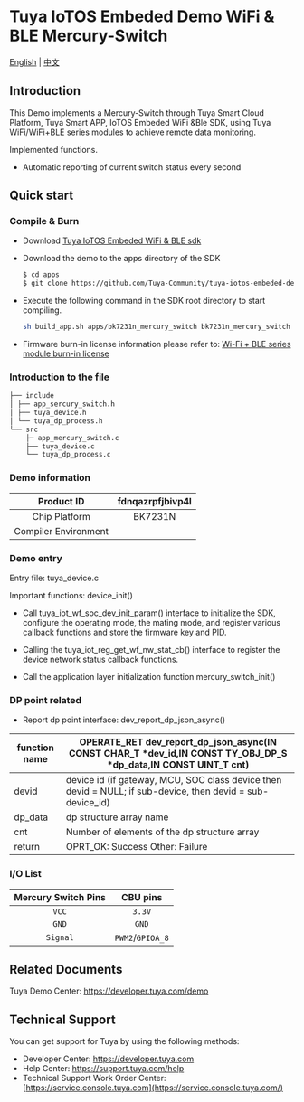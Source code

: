 # Tuya IoTOS Embeded Demo WiFi & BLE Mercury-Switch

[English](./README.md) | [中文](./README_zh.md) 

## Introduction 

This Demo implements a Mercury-Switch through Tuya Smart Cloud Platform, Tuya Smart APP, IoTOS Embeded WiFi &Ble SDK, using Tuya WiFi/WiFi+BLE series modules to achieve remote data monitoring.

Implemented functions.

+ Automatic reporting of current switch status every second




## Quick start 

### Compile & Burn
+ Download [Tuya IoTOS Embeded WiFi & BLE sdk](https://github.com/tuya/tuya-iotos-embeded-sdk-wifi-ble-bk7231n) 

+ Download the demo to the apps directory of the SDK 

  ```bash
  $ cd apps
  $ git clone https://github.com/Tuya-Community/tuya-iotos-embeded-demo-wifi-ble-mercury-switch
  ```
  
+ Execute the following command in the SDK root directory to start compiling.

  ```bash
  sh build_app.sh apps/bk7231n_mercury_switch bk7231n_mercury_switch 1.0.0 
  ```

+ Firmware burn-in license information please refer to: [Wi-Fi + BLE series module burn-in license](https://developer.tuya.com/cn/docs/iot/device-development/burn-and-authorization/burn-and-authorize-wifi-ble-modules/burn-and-authorize-wb-series-modules?id=Ka78f4pttsytd) 

 

 ### Introduction to the file 

```bash
├── include
│ ├── app_sercury_switch.h
│ ├── tuya_device.h
│ └── tuya_dp_process.h
└── src
    ├─ app_mercury_switch.c
    ├── tuya_device.c
    └── tuya_dp_process.c
```



 ### Demo information 

|      Product ID      | fdnqazrpfjbivp4l |
| :------------------: | :--------------: |
|    Chip Platform     |     BK7231N      |
| Compiler Environment |                  |

  

### Demo entry

Entry file: tuya_device.c

Important functions: device_init()

+ Call tuya_iot_wf_soc_dev_init_param() interface to initialize the SDK, configure the operating mode, the mating mode, and register various callback functions and store the firmware key and PID.

+ Calling the tuya_iot_reg_get_wf_nw_stat_cb() interface to register the device network status callback functions.

+ Call the application layer initialization function mercury_switch_init()

 

### DP point related

+ Report dp point interface: dev_report_dp_json_async()

| function name | OPERATE_RET dev_report_dp_json_async(IN CONST CHAR_T *dev_id,IN CONST TY_OBJ_DP_S *dp_data,IN CONST UINT_T cnt) |
| ------------- | ------------------------------------------------------------ |
| devid         | device id (if gateway, MCU, SOC class device then devid = NULL; if sub-device, then devid = sub-device_id) |
| dp_data       | dp structure array name                                      |
| cnt           | Number of elements of the dp structure array                 |
| return        | OPRT_OK: Success Other: Failure                              |



### I/O List 

| Mercury Switch Pins |     CBU pins     |
| :-----------------: | :--------------: |
|        `VCC`        |      `3.3V`      |
|        `GND`        |      `GND`       |
|      `Signal`       | `PWM2`/`GPIOA_8` |



## Related Documents

Tuya Demo Center: https://developer.tuya.com/demo



## Technical Support

You can get support for Tuya by using the following methods:

- Developer Center: https://developer.tuya.com
- Help Center: https://support.tuya.com/help
- Technical Support Work Order Center: [https://service.console.tuya.com](https://service.console.tuya.com/) 
